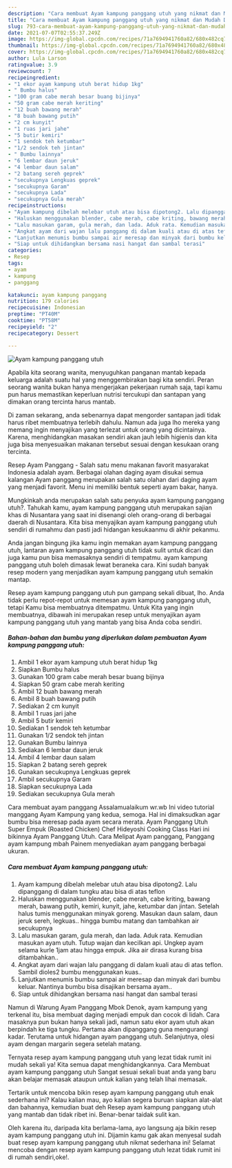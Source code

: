 ```yaml
---
description: "Cara membuat Ayam kampung panggang utuh yang nikmat dan Mudah Dibuat"
title: "Cara membuat Ayam kampung panggang utuh yang nikmat dan Mudah Dibuat"
slug: 793-cara-membuat-ayam-kampung-panggang-utuh-yang-nikmat-dan-mudah-dibuat
date: 2021-07-07T02:55:37.249Z
image: https://img-global.cpcdn.com/recipes/71a7694941760a82/680x482cq70/ayam-kampung-panggang-utuh-foto-resep-utama.jpg
thumbnail: https://img-global.cpcdn.com/recipes/71a7694941760a82/680x482cq70/ayam-kampung-panggang-utuh-foto-resep-utama.jpg
cover: https://img-global.cpcdn.com/recipes/71a7694941760a82/680x482cq70/ayam-kampung-panggang-utuh-foto-resep-utama.jpg
author: Lula Larson
ratingvalue: 3.9
reviewcount: 7
recipeingredient:
- "1 ekor ayam kampung utuh berat hidup 1kg"
- " Bumbu halus"
- "100 gram cabe merah besar buang bijinya"
- "50 gram cabe merah keriting"
- "12 buah bawang merah"
- "8 buah bawang putih"
- "2 cm kunyit"
- "1 ruas jari jahe"
- "5 butir kemiri"
- "1 sendok teh ketumbar"
- "1/2 sendok teh jintan"
- " Bumbu lainnya"
- "6 lembar daun jeruk"
- "4 lembar daun salam"
- "2 batang sereh geprek"
- "secukupnya Lengkuas geprek"
- "secukupnya Garam"
- "secukupnya Lada"
- "secukupnya Gula merah"
recipeinstructions:
- "Ayam kampung dibelah melebar utuh atau bisa dipotong2. Lalu dipanggang di dalam tungku atau bisa di atas teflon"
- "Haluskan menggunakan blender, cabe merah, cabe kriting, bawang merah, bawang putih, kemiri, kunyit, jahe, ketumbar dan jintan. Setelah halus tumis menggunakan minyak goreng. Masukan daun salam, daun jeruk sereh, legkuas.. hingga bumbu matang dan tambahkan air secukupnya"
- "Lalu masukan garam, gula merah, dan lada. Aduk rata. Kemudian masukan ayam utuh. Tutup wajan dan kecilkan api. Ungkep ayam selama kurle 1jam atau hingga empuk. Jika air dirasa kurang bisa ditambahkan.."
- "Angkat ayam dari wajan lalu panggang di dalam kuali atau di atas teflon. Sambil dioles2 bumbu menggunakan kuas.."
- "Lanjutkan menumis bumbu sampai air meresap dan minyak dari bumbu keluar. Nantinya bumbu bisa disajikan bersama ayam.."
- "Siap untuk dihidangkan bersama nasi hangat dan sambal terasi"
categories:
- Resep
tags:
- ayam
- kampung
- panggang

katakunci: ayam kampung panggang 
nutrition: 179 calories
recipecuisine: Indonesian
preptime: "PT40M"
cooktime: "PT58M"
recipeyield: "2"
recipecategory: Dessert

---
```



![Ayam kampung panggang utuh](https://img-global.cpcdn.com/recipes/71a7694941760a82/680x482cq70/ayam-kampung-panggang-utuh-foto-resep-utama.jpg)

Apabila kita seorang wanita, menyuguhkan panganan mantab kepada keluarga adalah suatu hal yang menggembirakan bagi kita sendiri. Peran seorang  wanita bukan hanya mengerjakan pekerjaan rumah saja, tapi kamu pun harus memastikan keperluan nutrisi tercukupi dan santapan yang dimakan orang tercinta harus mantab.

Di zaman  sekarang, anda sebenarnya dapat mengorder santapan jadi tidak harus ribet membuatnya terlebih dahulu. Namun ada juga lho mereka yang memang ingin menyajikan yang terlezat untuk orang yang dicintainya. Karena, menghidangkan masakan sendiri akan jauh lebih higienis dan kita juga bisa menyesuaikan makanan tersebut sesuai dengan kesukaan orang tercinta. 

Resep Ayam Panggang - Salah satu menu makanan favorit masyarakat Indonesia adalah ayam. Berbagai olahan daging ayam disukai semua kalangan Ayam panggang merupakan salah satu olahan dari daging ayam yang menjadi favorit. Menu ini memiliki bentuk seperti ayam bakar, hanya.

Mungkinkah anda merupakan salah satu penyuka ayam kampung panggang utuh?. Tahukah kamu, ayam kampung panggang utuh merupakan sajian khas di Nusantara yang saat ini disenangi oleh orang-orang di berbagai daerah di Nusantara. Kita bisa menyajikan ayam kampung panggang utuh sendiri di rumahmu dan pasti jadi hidangan kesukaanmu di akhir pekanmu.

Anda jangan bingung jika kamu ingin memakan ayam kampung panggang utuh, lantaran ayam kampung panggang utuh tidak sulit untuk dicari dan juga kamu pun bisa memasaknya sendiri di tempatmu. ayam kampung panggang utuh boleh dimasak lewat beraneka cara. Kini sudah banyak resep modern yang menjadikan ayam kampung panggang utuh semakin mantap.

Resep ayam kampung panggang utuh pun gampang sekali dibuat, lho. Anda tidak perlu repot-repot untuk memesan ayam kampung panggang utuh, tetapi Kamu bisa membuatnya ditempatmu. Untuk Kita yang ingin membuatnya, dibawah ini merupakan resep untuk menyajikan ayam kampung panggang utuh yang mantab yang bisa Anda coba sendiri.

<!--inarticleads1-->

##### Bahan-bahan dan bumbu yang diperlukan dalam pembuatan Ayam kampung panggang utuh:

1. Ambil 1 ekor ayam kampung utuh berat hidup 1kg
1. Siapkan  Bumbu halus
1. Gunakan 100 gram cabe merah besar buang bijinya
1. Siapkan 50 gram cabe merah keriting
1. Ambil 12 buah bawang merah
1. Ambil 8 buah bawang putih
1. Sediakan 2 cm kunyit
1. Ambil 1 ruas jari jahe
1. Ambil 5 butir kemiri
1. Sediakan 1 sendok teh ketumbar
1. Gunakan 1/2 sendok teh jintan
1. Gunakan  Bumbu lainnya
1. Sediakan 6 lembar daun jeruk
1. Ambil 4 lembar daun salam
1. Siapkan 2 batang sereh geprek
1. Gunakan secukupnya Lengkuas geprek
1. Ambil secukupnya Garam
1. Siapkan secukupnya Lada
1. Sediakan secukupnya Gula merah


Cara membuat ayam panggang Assalamualaikum wr.wb Ini video tutorial manggang Ayam Kampung yang kedua, semoga. Hal ini dimaksudkan agar bumbu bisa meresap pada ayam secara merata. Ayam Panggang Utuh Super Empuk (Roasted Chicken) Chef Hideyoshi Cooking Class Hari ini bikinnya Ayam Panggang Utuh. Cara Melipat Ayam panggang, Panggang ayam kampung mbah Painem menyediakan ayam panggang berbagai ukuran. 

<!--inarticleads2-->

##### Cara membuat Ayam kampung panggang utuh:

1. Ayam kampung dibelah melebar utuh atau bisa dipotong2. Lalu dipanggang di dalam tungku atau bisa di atas teflon
1. Haluskan menggunakan blender, cabe merah, cabe kriting, bawang merah, bawang putih, kemiri, kunyit, jahe, ketumbar dan jintan. Setelah halus tumis menggunakan minyak goreng. Masukan daun salam, daun jeruk sereh, legkuas.. hingga bumbu matang dan tambahkan air secukupnya
1. Lalu masukan garam, gula merah, dan lada. Aduk rata. Kemudian masukan ayam utuh. Tutup wajan dan kecilkan api. Ungkep ayam selama kurle 1jam atau hingga empuk. Jika air dirasa kurang bisa ditambahkan..
1. Angkat ayam dari wajan lalu panggang di dalam kuali atau di atas teflon. Sambil dioles2 bumbu menggunakan kuas..
1. Lanjutkan menumis bumbu sampai air meresap dan minyak dari bumbu keluar. Nantinya bumbu bisa disajikan bersama ayam..
1. Siap untuk dihidangkan bersama nasi hangat dan sambal terasi


Namun di Warung Ayam Panggang Mbok Denok, ayam kampung yang terkenal itu, bisa membuat daging menjadi empuk dan cocok di lidah. Cara masaknya pun bukan hanya sekali jadi, namun satu ekor ayam utuh akan berpindah ke tiga tungku. Pertama akan dipanggang guna mengurangi kadar. Terutama untuk hidangan ayam panggang utuh. Selanjutnya, olesi ayam dengan margarin segera setelah matang. 

Ternyata resep ayam kampung panggang utuh yang lezat tidak rumit ini mudah sekali ya! Kita semua dapat menghidangkannya. Cara Membuat ayam kampung panggang utuh Sangat sesuai sekali buat anda yang baru akan belajar memasak ataupun untuk kalian yang telah lihai memasak.

Tertarik untuk mencoba bikin resep ayam kampung panggang utuh enak sederhana ini? Kalau kalian mau, ayo kalian segera buruan siapkan alat-alat dan bahannya, kemudian buat deh Resep ayam kampung panggang utuh yang mantab dan tidak ribet ini. Benar-benar taidak sulit kan. 

Oleh karena itu, daripada kita berlama-lama, ayo langsung aja bikin resep ayam kampung panggang utuh ini. Dijamin kamu gak akan menyesal sudah buat resep ayam kampung panggang utuh nikmat sederhana ini! Selamat mencoba dengan resep ayam kampung panggang utuh lezat tidak rumit ini di rumah sendiri,oke!.

